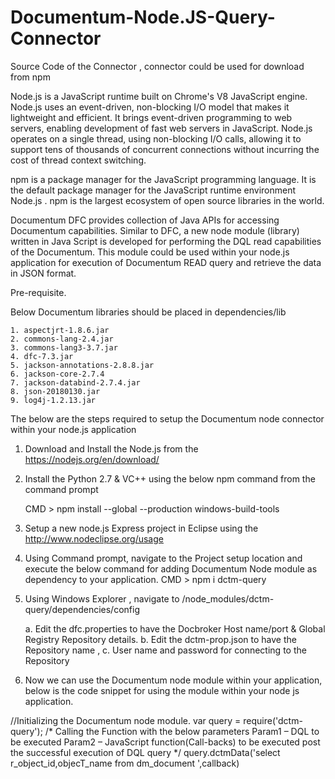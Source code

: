 # Documentum-Node.JS-Query-Connector

Source Code of the Connector , connector could be used for download from npm

Node.js is a JavaScript runtime built on Chrome's V8 JavaScript engine. Node.js uses an event-driven, non-blocking I/O model that makes it lightweight and efficient.  It brings event-driven programming to web servers, enabling development of fast web servers in JavaScript. Node.js operates on a single thread, using non-blocking I/O calls, allowing it to support tens of thousands of concurrent connections without incurring the cost of thread context switching.  

npm is a package manager for the JavaScript programming language. It is the default package manager for the JavaScript runtime environment Node.js . npm is the largest ecosystem of open source libraries in the world.

Documentum DFC provides collection of Java APIs for accessing Documentum capabilities.
Similar to DFC, a new node module (library) written in Java Script is developed for performing the DQL read capabilities of the Documentum.  This module could be used within your node.js application for execution of Documentum READ query and retrieve the data in JSON format.

Pre-requisite.

Below Documentum libraries should be placed in dependencies/lib 
  
    1. aspectjrt-1.8.6.jar
    2. commons-lang-2.4.jar
    3. commons-lang3-3.7.jar
    4. dfc-7.3.jar
    5. jackson-annotations-2.8.8.jar
    6. jackson-core-2.7.4
    7. jackson-databind-2.7.4.jar
    8. json-20180130.jar
    9. log4j-1.2.13.jar


The below are the steps required to setup the Documentum node connector within your node.js application

1.	Download and Install the Node.js from the https://nodejs.org/en/download/

2.	Install the Python 2.7 & VC++ using the below npm command from the command prompt

    CMD > npm install --global --production windows-build-tools

3.	Setup a new node.js Express project  in Eclipse using the http://www.nodeclipse.org/usage

4.	Using Command prompt, navigate to the Project setup location and execute the below command for adding Documentum Node module as dependency to your application.
     CMD > npm i dctm-query
     
5.	Using Windows Explorer , navigate to <Project Setup Location>/node_modules/dctm-query/dependencies/config

      a.	Edit the dfc.properties to have the Docbroker Host name/port & Global Registry Repository details.
      b.	Edit the dctm-prop.json to have the Repository name ,
      c.	User name and password for connecting to the Repository 


6.	Now we can use the Documentum node module within your application, below is the code snippet for using the module within your node js application.   

//Initializing the Documentum node module.
  var query = require('dctm-query');
/* Calling the Function with the below parameters 
Param1 – DQL to be executed
Param2 – JavaScript function(Call-backs) to be executed post the successful execution of DQL query */
query.dctmData('select r_object_id,objecT_name from dm_document ',callback)







